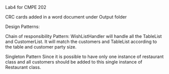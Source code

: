Lab4 for CMPE 202

CRC cards added in a word document under Output folder

Design Patterns:

Chain of responsibility Pattern:
WishListHandler will handle all the TableList and CustomerList. It will match the customers and TableList according to the table and customer party size.


Singleton Pattern
Since it is possible to have only one instance of restaurant class and all customers should be added to this single instance of Restaurant class.

